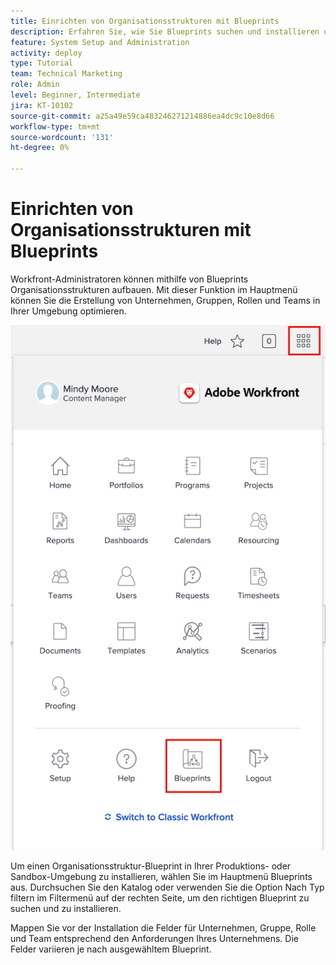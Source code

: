 ```yaml
---
title: Einrichten von Organisationsstrukturen mit Blueprints
description: Erfahren Sie, wie Sie Blueprints suchen und installieren und zum [!UICONTROL Hauptmenü].
feature: System Setup and Administration
activity: deploy
type: Tutorial
team: Technical Marketing
role: Admin
level: Beginner, Intermediate
jira: KT-10102
source-git-commit: a25a49e59ca483246271214886ea4dc9c10e8d66
workflow-type: tm+mt
source-wordcount: '131'
ht-degree: 0%

---
```




# Einrichten von Organisationsstrukturen mit Blueprints

Workfront-Administratoren können mithilfe von Blueprints Organisationsstrukturen aufbauen. Mit dieser Funktion im Hauptmenü können Sie die Erstellung von Unternehmen, Gruppen, Rollen und Teams in Ihrer Umgebung optimieren.

![Organisationsstrukturen mit [!UICONTROL Blueprints]](assets/BP_orgstructure_01.png)

Um einen Organisationsstruktur-Blueprint in Ihrer Produktions- oder Sandbox-Umgebung zu installieren, wählen Sie im Hauptmenü Blueprints aus. Durchsuchen Sie den Katalog oder verwenden Sie die Option Nach Typ filtern im Filtermenü auf der rechten Seite, um den richtigen Blueprint zu suchen und zu installieren.

Mappen Sie vor der Installation die Felder für Unternehmen, Gruppe, Rolle und Team entsprechend den Anforderungen Ihres Unternehmens. Die Felder variieren je nach ausgewähltem Blueprint.

<!--Note: There are two types of Blueprints—Project Template and Organizational Structure. For more information on using blueprints and steps you need to take following installation, refer to the Blueprints articles.-->
